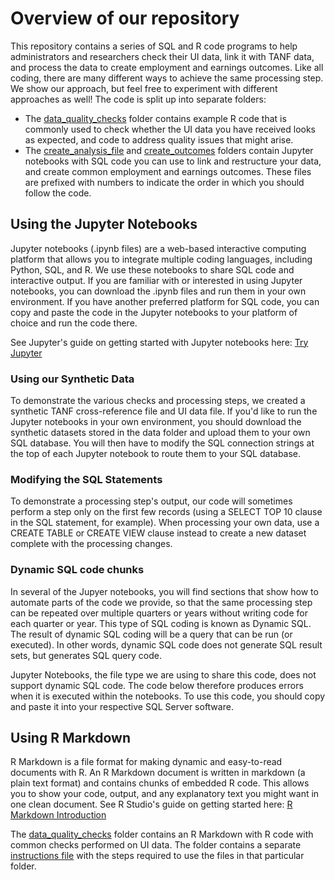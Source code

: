 # Overview of our repository
This repository contains a series of SQL and R code programs to help administrators and researchers check their UI data, link it with TANF data, and process the data to create employment and earnings outcomes. Like all coding, there are many different ways to achieve the same processing step. We show our approach, but feel free to experiment with different approaches as well! The code is split up into separate folders:
* The [data_quality_checks](https://github.com/MDRCNY/TDC-UI/tree/main/data_quality_checks) folder contains example R code that is commonly used to check whether the UI data you have received looks as expected, and code to address quality issues that might arise. 
* The [create_analysis_file](https://github.com/MDRCNY/TDC-UI/tree/main/create_analysis_file) and [create_outcomes](https://github.com/MDRCNY/TDC-UI/tree/main/create_outcomes) folders contain Jupyter notebooks with SQL code you can use to link and restructure your data, and create common employment and earnings outcomes. These files are prefixed with numbers to indicate the order in which you should follow the code. 

## Using the Jupyter Notebooks
Jupyter notebooks (.ipynb files) are a web-based interactive computing platform that allows you to integrate multiple coding languages, including Python, SQL, and R. We use these notebooks to share SQL code and interactive output. If you are familiar with or interested in using Jupyter notebooks, you can download the .ipynb files and run them in your own environment. If you have another preferred platform for SQL code, you can copy and paste the code in the Jupyter notebooks to your platform of choice and run the code there.

See Jupyter's guide on getting started with Jupyter notebooks here: [Try Jupyter](https://docs.jupyter.org/en/latest/start/index.html)

### Using our Synthetic Data
To demonstrate the various checks and processing steps, we created a synthetic TANF cross-reference file and UI data file. If you'd like to run the Jupyter notebooks in your own environment, you should download the synthetic datasets stored in the data folder and upload them to your own SQL database. You will then have to modify the SQL connection strings at the top of each Jupyter notebook to route them to your SQL database. 

### Modifying the SQL Statements
To demonstrate a processing step's output, our code will sometimes perform a step only on the first few records (using a SELECT TOP 10 clause in the SQL statement, for example). When processing your own data, use a CREATE TABLE or CREATE VIEW clause instead to create a new dataset complete with the processing changes.

### Dynamic SQL code chunks
In several of the Jupyer notebooks, you will find sections that show how to automate parts of the code we provide, so that the same processing step can be repeated over multiple quarters or years without writing code for each quarter or year. This type of SQL coding is known as Dynamic SQL. The result of dynamic SQL coding will be a query that can be run (or executed). In other words, dynamic SQL code does not generate SQL result sets, but generates SQL query code.

Jupyter Notebooks, the file type we are using to share this code, does not support dynamic SQL code. The code below therefore produces errors when it is executed within the notebooks. To use this code, you should copy and paste it into your respective SQL Server software.

## Using R Markdown
R Markdown is a file format for making dynamic and easy-to-read documents with R. An R Markdown document is written in markdown (a plain text format) and contains chunks of embedded R code. This allows you to show your code, output, and any explanatory text you might want in one clean document.
See R Studio's guide on getting started here: [R Markdown Introduction](https://rmarkdown.rstudio.com/lesson-1.html)

The [data_quality_checks](https://github.com/MDRCNY/TDC-UI/tree/main/data_quality_checks) folder contains an R Markdown with R code with common checks performed on UI data. The folder contains a separate [instructions file](https://github.com/MDRCNY/TDC-UI/blob/main/data_quality_checks/instructions.md) with the steps required to use the files in that particular folder.

